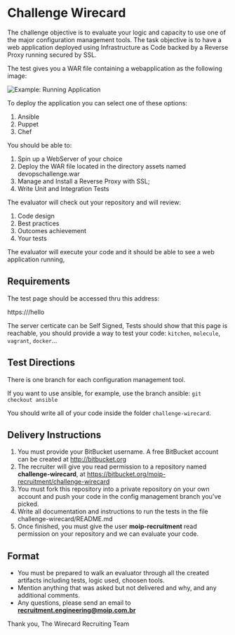 # Challenge Wirecard

The challenge objective is to evaluate your logic and capacity to use one of the major configuration management tools.
The task objective is to have a web application deployed using Infrastructure as Code backed by a Reverse Proxy running secured by SSL.

The test gives you a WAR file containing a webapplication as the following image:

![Example: Running Application](https://bitbucket.org/moip-recruitment/challenge-wirecard/raw/master/PageScreenshot.png)

To deploy the application you can select one of these options:

1. Ansible
2. Puppet
3. Chef

You should be able to:

1. Spin up a WebServer of your choice
2. Deploy the WAR file located in the directory assets named devopschallenge.war
3. Manage and Install a Reverse Proxy with SSL;
4. Write Unit and Integration Tests
 
The evaluator will check out your repository and will review:

1. Code design
2. Best practices
3. Outcomes achievement
4. Your tests

The evaluator will execute your code and it should be able to see a web application running,

Requirements
------------
The test page should be accessed thru this address:

https://<host>/hello

The server certicate can be Self Signed,
Tests should show that this page is reachable, you should provide a way to test your code: `kitchen`, `molecule`, `vagrant`, `docker`...

Test Directions
----------------
There is one branch for each configuration management tool.

If you want to use ansible, for example, use the branch ansible: `git checkout ansible`

You should write all of your code inside the folder `challenge-wirecard`.


## Delivery Instructions
1. You must provide your BitBucket username. A free BitBucket account can be created at http://bitbucket.org
2. The recruiter will give you read permission to a repository named **challenge-wirecard**, at https://bitbucket.org/moip-recruitment/challenge-wirecard
3. You must fork this repository into a private repository on your own account and push your code in the config management
branch you've picked.
4. Write all documentation and instructions to run the tests in the file challenge-wirecard/README.md
5. Once finished, you must give the user **moip-recruitment** read permission on your repository and we can evaluate your code. 


## Format
* You must be prepared to walk an evaluator through all the created artifacts including tests, logic used, choosen tools.
* Mention anything that was asked but not delivered and why, and any additional comments.
* Any questions, please send an email to **recruitment.engineering@moip.com.br**

Thank you,
The Wirecard Recruiting Team
